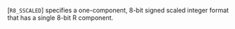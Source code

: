 [`R8_SSCALED`] specifies a one-component, 8-bit signed
scaled integer format that has a single 8-bit R component.